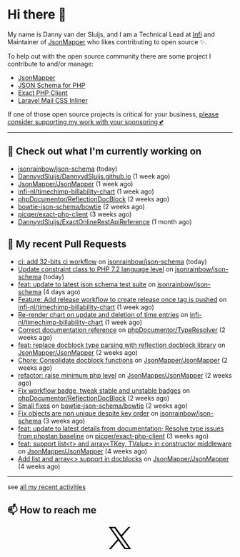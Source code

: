 # Hi there 👋



My name is Danny van der Sluijs, and I am a Technical Lead at [Infi](https://www.infi.nl) and Maintainer of [JsonMapper](https://jsonmapper.net) who likes contributing to open source ✨.

To help out with the open source community there are some project I contribute to and/or manage:
- [JsonMapper](https://github.com/JsonMapper/JsonMapper)
- [JSON Schema for PHP](https://github.com/jsonrainbow/json-schema)
- [Exact PHP Client](https://github.com/picqer/exact-php-client)
- [Laravel Mail CSS Inliner](https://github.com/fedeisas/laravel-mail-css-inliner)

If one of those open source projects is critical for your business, [please consider supporting my work with your sponsoring 💕](https://github.com/sponsors/DannyvdSluijs)

---

## 🔭 Check out what I'm currently working on

- [jsonrainbow/json-schema](https://github.com/jsonrainbow/json-schema) (today)
- [DannyvdSluijs/DannyvdSluijs.github.io](https://github.com/DannyvdSluijs/DannyvdSluijs.github.io) (1 week ago)
- [JsonMapper/JsonMapper](https://github.com/JsonMapper/JsonMapper) (1 week ago)
- [infi-nl/timechimp-billability-chart](https://github.com/infi-nl/timechimp-billability-chart) (1 week ago)
- [phpDocumentor/ReflectionDocBlock](https://github.com/phpDocumentor/ReflectionDocBlock) (2 weeks ago)
- [bowtie-json-schema/bowtie](https://github.com/bowtie-json-schema/bowtie) (2 weeks ago)
- [picqer/exact-php-client](https://github.com/picqer/exact-php-client) (3 weeks ago)
- [DannyvdSluijs/ExactOnlineRestApiReference](https://github.com/DannyvdSluijs/ExactOnlineRestApiReference) (1 month ago)

## 🔨 My recent Pull Requests

- [ci: add 32-bits ci workflow](https://github.com/jsonrainbow/json-schema/pull/825) on [jsonrainbow/json-schema](https://github.com/jsonrainbow/json-schema) (today)
- [Update constraint class to PHP 7.2 language level](https://github.com/jsonrainbow/json-schema/pull/824) on [jsonrainbow/json-schema](https://github.com/jsonrainbow/json-schema) (today)
- [feat: update to latest json schema test suite](https://github.com/jsonrainbow/json-schema/pull/821) on [jsonrainbow/json-schema](https://github.com/jsonrainbow/json-schema) (4 days ago)
- [Feature: Add release workflow to create release once tag is pushed](https://github.com/infi-nl/timechimp-billability-chart/pull/23) on [infi-nl/timechimp-billability-chart](https://github.com/infi-nl/timechimp-billability-chart) (1 week ago)
- [Re-render chart on update and deletion of time entries](https://github.com/infi-nl/timechimp-billability-chart/pull/22) on [infi-nl/timechimp-billability-chart](https://github.com/infi-nl/timechimp-billability-chart) (1 week ago)
- [Correct documentation reference](https://github.com/phpDocumentor/TypeResolver/pull/216) on [phpDocumentor/TypeResolver](https://github.com/phpDocumentor/TypeResolver) (2 weeks ago)
- [feat: replace docblock type parsing with reflection docblock library](https://github.com/JsonMapper/JsonMapper/pull/199) on [JsonMapper/JsonMapper](https://github.com/JsonMapper/JsonMapper) (2 weeks ago)
- [Chore: Consolidate docblock functions](https://github.com/JsonMapper/JsonMapper/pull/198) on [JsonMapper/JsonMapper](https://github.com/JsonMapper/JsonMapper) (2 weeks ago)
- [refactor: raise minimum php level](https://github.com/JsonMapper/JsonMapper/pull/197) on [JsonMapper/JsonMapper](https://github.com/JsonMapper/JsonMapper) (2 weeks ago)
- [Fix workflow badge, tweak stable and unstable badges](https://github.com/phpDocumentor/ReflectionDocBlock/pull/410) on [phpDocumentor/ReflectionDocBlock](https://github.com/phpDocumentor/ReflectionDocBlock) (2 weeks ago)
- [Small fixes](https://github.com/bowtie-json-schema/bowtie/pull/1958) on [bowtie-json-schema/bowtie](https://github.com/bowtie-json-schema/bowtie) (2 weeks ago)
- [Fix objects are non unique despite key order](https://github.com/jsonrainbow/json-schema/pull/819) on [jsonrainbow/json-schema](https://github.com/jsonrainbow/json-schema) (3 weeks ago)
- [feat: update to latest details from documentation; Resolve type issues from phpstan baseline](https://github.com/picqer/exact-php-client/pull/680) on [picqer/exact-php-client](https://github.com/picqer/exact-php-client) (3 weeks ago)
- [feat: support list&lt;t&gt; and array&lt;TKey, TValue&gt; in constructor middleware](https://github.com/JsonMapper/JsonMapper/pull/194) on [JsonMapper/JsonMapper](https://github.com/JsonMapper/JsonMapper) (4 weeks ago)
- [Add list and array&lt;&gt; support in docblocks](https://github.com/JsonMapper/JsonMapper/pull/193) on [JsonMapper/JsonMapper](https://github.com/JsonMapper/JsonMapper) (4 weeks ago)

---

see [all my recent activities](https://DannyvdSluijs.github.io/recent-work.html)


## 📫 How to reach me

<p align="center">
    <a href="https://x.com/EchteDanny" target="blank">
        <picture>
            <source media="(prefers-color-scheme: dark)"
                    srcset="https://raw.githubusercontent.com/DannyvdSluijs/DannyvdSluijs/refs/heads/main/img/logo-white.png"
                    width="50" height="50"
            >
            <img alt="X.com logo"
                 src="https://raw.githubusercontent.com/DannyvdSluijs/DannyvdSluijs/refs/heads/main/img/logo-black.png"
                 width="50" height="50"
            >
        </picture>
    </a>
</p>